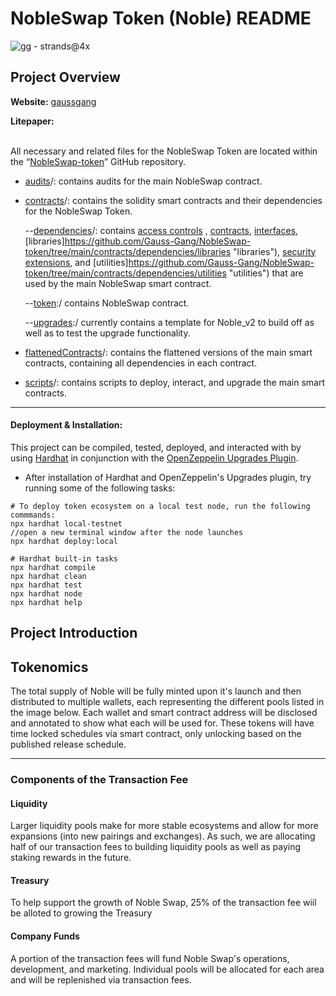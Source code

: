 # NobleSwap Token (Noble) README

![gg - strands@4x](https://user-images.githubusercontent.com/85713806/138234841-06c4116b-0fa7-432d-9d24-f1fcdc65b30a.png)

## Project Overview


**Website:** [gaussgang](https://gaussgang.com)

**Litepaper:** 

<br />All necessary and related files for the NobleSwap Token are located within the “[NobleSwap-token](https://github.com/Gauss-Gang/NobleSwap-token)” GitHub repository.

- [audits](https://github.com/Gauss-Gang/NobleSwap-token/tree/devMain/audits "audits")/:  contains audits for the main NobleSwap contract.

- [contracts](https://github.com/Gauss-Gang/NobleSwap-token/tree/devMain/contracts "contracts")/: contains the solidity smart contracts and their dependencies for the NobleSwap Token.

     --[dependencies](https://github.com/Gauss-Gang/NobleSwap-token/devMain/contracts/dependencies "dependencies")/: contains [access controls](https://github.com/Gauss-Gang/NobleSwap-token/tree/main/contracts/dependencies/access "access") , [contracts](https://github.com/Gauss-Gang/NobleSwap-token/tree/main/contracts/dependencies/contracts "contracts"), [interfaces](https://github.com/Gauss-Gang/NobleSwap-tokenv/tree/main/contracts/dependencies/interfaces "interfaces"), [libraries]https://github.com/Gauss-Gang/NobleSwap-token/tree/main/contracts/dependencies/libraries "libraries"), [security extensions](https://github.com/Gauss-Gang/NobleSwap-token/tree/main/contracts/dependencies/security "security"), and [utilities]https://github.com/Gauss-Gang/NobleSwap-token/tree/main/contracts/dependencies/utilities "utilities") that are used by the main NobleSwap smart contract.

     --[token](https://github.com/Gauss-Gang/NobleSwap-token/tree/devMain/contracts/token "token"):/ contains NobleSwap contract.

     --[upgrades](https://github.com/Gauss-Gang/NobleSwap-token/tree/devMain/contracts/upgrades "upgrades"):/ currently contains a template for Noble_v2 to build off as well as to test the upgrade functionality.

- [flattenedContracts](https://github.com/Gauss-Gang/NobleSwap-token/tree/devMain/flattenedContracts "flattenedContracts")/: contains the flattened versions of the main smart contracts, containing all dependencies in each contract.

- [scripts](https://github.com/Gauss-Gang/NobleSwap-token/tree/devMain/scripts "scripts")/: contains scripts to deploy, interact, and upgrade the main smart contracts.
---

#### Deployment & Installation:

This project can be compiled, tested, deployed, and interacted with by using [Hardhat](https://hardhat.org/getting-started/#overview) in conjunction with the [OpenZeppelin Upgrades Plugin](https://docs.openzeppelin.com/upgrades-plugins/1.x/hardhat-upgrades).
 - After installation of Hardhat and OpenZeppelin's Upgrades plugin, try running some of the following tasks:

```shell
# To deploy token ecosystem on a local test node, run the following commmands: 
npx hardhat local-testnet 
//open a new terminal window after the node launches
npx hardhat deploy:local 

# Hardhat built-in tasks
npx hardhat compile
npx hardhat clean
npx hardhat test
npx hardhat node
npx hardhat help
```

## Project Introduction



## Tokenomics

The total supply of Noble will be fully minted upon it's launch and then distributed to multiple wallets, each representing the different pools listed in the image below. Each wallet and smart contract address will be disclosed and annotated to show what each will be used for. These tokens will have time locked schedules via smart contract, only unlocking based on the published release schedule.


---

### Components of the Transaction Fee

#### Liquidity
Larger liquidity pools make for more stable ecosystems and allow for more expansions
(into new pairings and exchanges). As such, we are allocating half of our
transaction fees to building liquidity pools as well as paying staking rewards in
the future.

#### Treasury
To help support the growth of Noble Swap, 25% of the transaction fee wiil be alloted to growing the Treasury

#### Company Funds
A portion of the transaction fees will fund Noble Swap's operations, development, and
marketing. Individual pools will be allocated for each area and will be replenished via
transaction fees.
